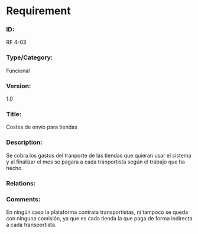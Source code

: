 # Requirement

### ID:

RF 4-03

### Type/Category:

Funcional

### Version:

1.0

### Title:

Costes de envío para tiendas

### Description:

Se cobra los gastos del tranporte de las tiendas que quieran usar el sistema y al finalizar el mes se pagara a cada tranportista según el trabajo que ha hecho.

### Relations:


### Comments:

En ningún caso la plataforma contrata transportistas, ni tampoco se queda con ninguna comisión, ya que es cada tienda la que paga de forma indirecta a cada transportista.

